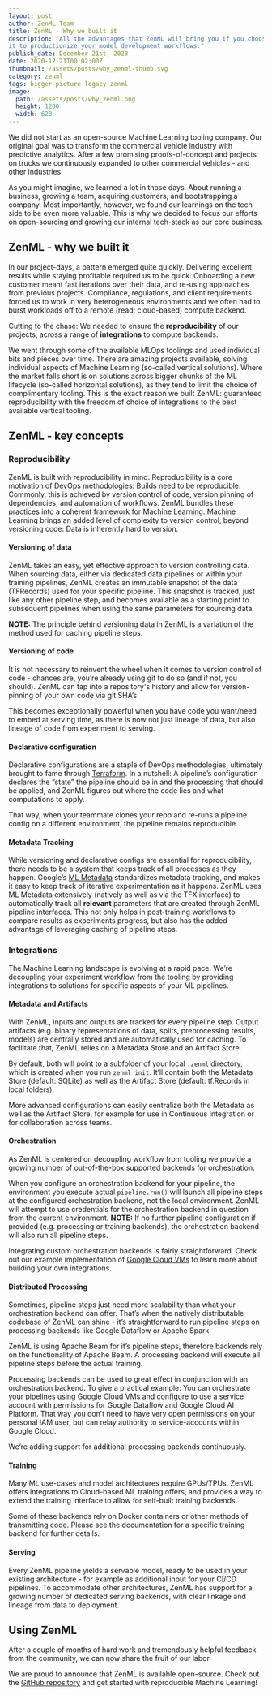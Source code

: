 ```yaml
---
layout: post
author: ZenML Team
title: ZenML - Why we built it
description: "All the advantages that ZenML will bring you if you choose to use
it to productionize your model development workflows."
publish_date: December 21st, 2020
date: 2020-12-21T00:02:00Z
thumbnail: /assets/posts/why_zenml-thumb.svg
category: zenml
tags: bigger-picture legacy zenml
image:
  path: /assets/posts/why_zenml.png
  height: 1200
  width: 628
---
```


We did not start as an open-source Machine Learning tooling company. Our original goal was to transform the commercial vehicle industry with predictive analytics. After a few promising proofs-of-concept and projects on trucks we continuously expanded to other commercial vehicles - and other industries.

As you might imagine, we learned a lot in those days. About running a business, growing a team, acquiring customers, and bootstrapping a company. Most importantly, however, we found our learnings on the tech side to be even more valuable. This is why we decided to focus our efforts on open-sourcing and growing our internal tech-stack as our core business.

## ZenML - why we built it

In our project-days, a pattern emerged quite quickly. Delivering excellent results while staying profitable required us to be quick. Onboarding a new customer meant fast iterations over their data, and re-using approaches from previous projects. Compliance, regulations, and client requirements forced us to work in very heterogeneous environments and we often had to burst workloads off to a remote (read: cloud-based) compute backend.

Cutting to the chase: We needed to ensure the **reproducibility** of our projects, across a range of **integrations** to compute backends.

We went through some of the available MLOps toolings and used individual bits and pieces over time. There are amazing projects available, solving individual aspects of Machine Learning (so-called vertical solutions). Where the market falls short is on solutions across bigger chunks of the ML lifecycle (so-called horizontal solutions), as they tend to limit the choice of complimentary tooling. This is the exact reason we built ZenML: guaranteed reproducibility with the freedom of choice of integrations to the best available vertical tooling.

## ZenML - key concepts

### Reproducibility

ZenML is built with reproducibility in mind. Reproducibility is a core motivation of DevOps methodologies: Builds need to be reproducible. Commonly, this is achieved by version control of code, version pinning of dependencies, and automation of workflows. ZenML bundles these practices into a coherent framework for Machine Learning.
Machine Learning brings an added level of complexity to version control, beyond versioning code: Data is inherently hard to version.

#### Versioning of data

ZenML takes an easy, yet effective approach to version controlling data. When sourcing data, either via dedicated data pipelines or within your training pipelines, ZenML creates an immutable snapshot of the data (TFRecords) used for your specific pipeline. This snapshot is tracked, just like any other pipeline step, and becomes available as a starting point to subsequent pipelines when using the same parameters for sourcing data.

**NOTE:** The principle behind versioning data in ZenML is a variation of the method used for caching pipeline steps.

#### Versioning of code

It is not necessary to reinvent the wheel when it comes to version control of code - chances are, you’re already using git to do so (and if not, you should). ZenML can tap into a repository's history and allow for version-pinning of your own code via git SHA’s.

This becomes exceptionally powerful when you have code you want/need to embed at serving time, as there is now not just lineage of data, but also lineage of code from experiment to serving.

#### Declarative configuration

Declarative configurations are a staple of DevOps methodologies, ultimately brought to fame through [Terraform](https://terraform.io). In a nutshell: A pipeline’s configuration declares the “state” the pipeline should be in and the processing that should be applied, and ZenML figures out where the code lies and what computations to apply.

That way, when your teammate clones your repo and re-runs a pipeline config on a different environment, the pipeline remains reproducible.

#### Metadata Tracking

While versioning and declarative configs are essential for reproducibility, there needs to be a system that keeps track of all processes as they happen. Google’s [ML Metadata](https://github.com/google/ml-metadata) standardizes metadata tracking, and makes it easy to keep track of iterative experimentation as it happens. ZenML uses ML Metadata extensively (natively as well as via the TFX interface) to automatically track all **relevant** parameters that are created through ZenML pipeline interfaces. This not only helps in post-training workflows to compare results as experiments progress, but also has the added advantage of leveraging caching of pipeline steps.

### Integrations

The Machine Learning landscape is evolving at a rapid pace. We’re decoupling your experiment workflow from the tooling by providing integrations to solutions for specific aspects of your ML pipelines.

#### Metadata and Artifacts

With ZenML, inputs and outputs are tracked for every pipeline step. Output artifacts (e.g. binary representations of data, splits, preprocessing results, models) are centrally stored and are automatically used for caching. To facilitate that, ZenML relies on a Metadata Store and an Artifact Store.

By default, both will point to a subfolder of your local `.zenml` directory, which is created when you run `zenml init`. It’ll contain both the Metadata Store (default: SQLite) as well as the Artifact Store (default: tf.Records in local folders).

More advanced configurations can easily centralize both the Metadata as well as the Artifact Store, for example for use in Continuous Integration or for collaboration across teams.

#### Orchestration

As ZenML is centered on decoupling workflow from tooling we provide a growing number of out-of-the-box supported backends for orchestration.

When you configure an orchestration backend for your pipeline, the environment you execute actual `pipeline.run()` will launch all pipeline steps at the configured orchestration backend, not the local environment. ZenML will attempt to use credentials for the orchestration backend in question from the current environment.
**NOTE:** If no further pipeline configuration if provided (e.g. processing or training backends), the orchestration backend will also run all pipeline steps.

Integrating custom orchestration backends is fairly straightforward. Check out our example implementation of [Google Cloud VMs](https://github.com/zenml-io/zenml/tree/main/zenml/core/backends/orchestrator/gcp) to learn more about building your own integrations.

#### Distributed Processing

Sometimes, pipeline steps just need more scalability than what your orchestration backend can offer. That’s when the natively distributable codebase of ZenML can shine - it’s straightforward to run pipeline steps on processing backends like Google Dataflow or Apache Spark.

ZenML is using Apache Beam for it’s pipeline steps, therefore backends rely on the functionality of Apache Beam. A processing backend will execute all pipeline steps before the actual training.

Processing backends can be used to great effect in conjunction with an orchestration backend. To give a practical example: You can orchestrate your pipelines using Google Cloud VMs and configure to use a service account with permissions for Google Dataflow and Google Cloud AI Platform. That way you don’t need to have very open permissions on your personal IAM user, but can relay authority to service-accounts within Google Cloud.

We’re adding support for additional processing backends continuously.

#### Training

Many ML use-cases and model architectures require GPUs/TPUs. ZenML offers integrations to Cloud-based ML training offers, and provides a way to extend the training interface to allow for self-built training backends.

Some of these backends rely on Docker containers or other methods of transmitting code. Please see the documentation for a specific training backend for further details.

#### Serving

Every ZenML pipeline yields a servable model, ready to be used in your existing architecture - for example as additional input for your CI/CD pipelines. To accommodate other architectures, ZenML has support for a growing number of dedicated serving backends, with clear linkage and lineage from data to deployment.

## Using ZenML

After a couple of months of hard work and tremendously helpful feedback from the community, we can now share the fruit of our labor.

We are proud to announce that ZenML is available open-source. Check out the [GitHub repository](https://github.com/zenml-io/zenml) and get started with reproducible Machine Learning!
